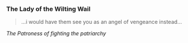 ### The Lady of the Wilting Wail

> ...i would have them see you as an angel of vengeance instead...

_The Patroness of fighting the patriarchy_